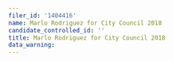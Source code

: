 ```yaml
---
filer_id: '1404416'
name: Marlo Rodriguez for City Council 2018
candidate_controlled_id: ''
title: Marlo Rodriguez for City Council 2018
data_warning: 
---
```

